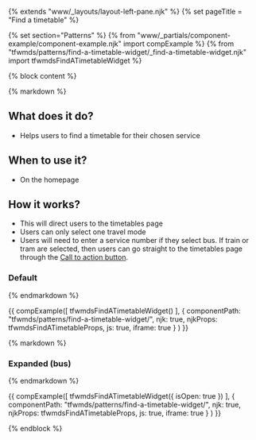 {% extends "www/_layouts/layout-left-pane.njk" %}
{% set pageTitle = "Find a timetable" %}

{% set section="Patterns" %}
{% from "www/_partials/component-example/component-example.njk" import compExample %}
{% from "tfwmds/patterns/find-a-timetable-widget/_find-a-timetable-widget.njk" import tfwmdsFindATimetableWidget %}

{% block content %}

{% markdown %}

## What does it do?

- Helps users to find a timetable for their chosen service

## When to use it?

- On the homepage

## How it works?

- This will direct users to the timetables page
- Users can only select one travel mode
- Users will need to enter a service number if they select bus. If train or tram are selected, then users can go straight to the timetables page through the [Call to action button](https://designsystem.wmnetwork.co.uk/components/buttons/).

### Default

{% endmarkdown %}

{{
  compExample([
      tfwmdsFindATimetableWidget()
    ], {
      componentPath: "tfwmds/patterns/find-a-timetable-widget/",
      njk: true,
      njkProps: tfwmdsFindATimetableProps,
      js: true,
      iframe: true
    }
  )
}}

{% markdown %}

### Expanded (bus)

{% endmarkdown %}

{{
  compExample([
      tfwmdsFindATimetableWidget({
        isOpen: true
      })
    ], {
      componentPath: "tfwmds/patterns/find-a-timetable-widget/",
      njk: true,
      njkProps: tfwmdsFindATimetableProps,
      js: true,
      iframe: true
    }
  )
}}

{% endblock %}
